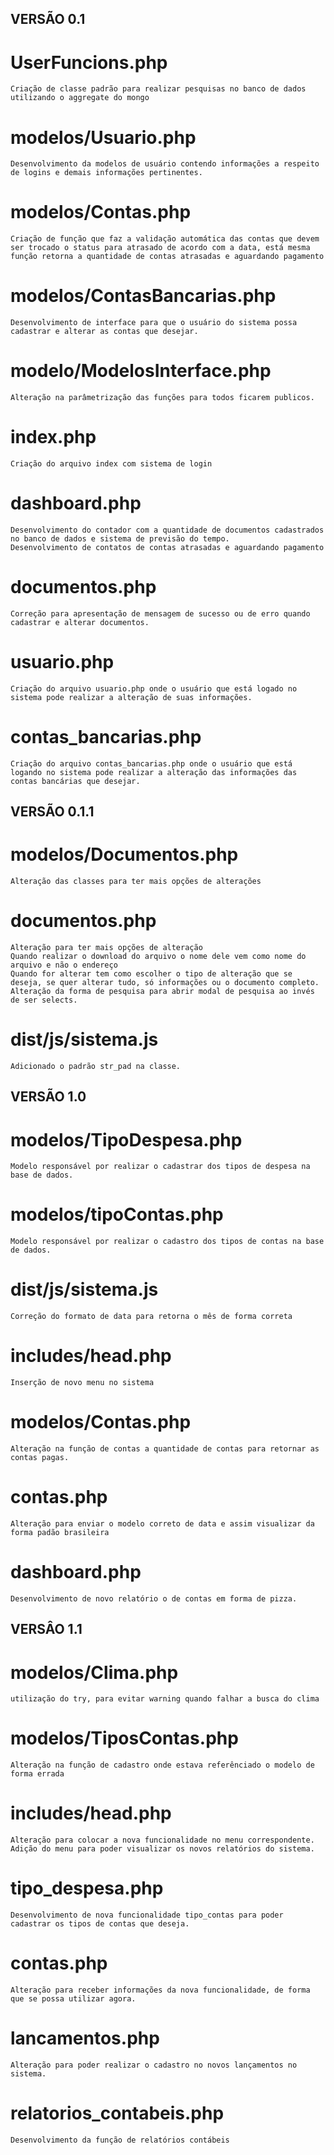 ## VERSÃO 0.1

# UserFuncions.php
    Criação de classe padrão para realizar pesquisas no banco de dados utilizando o aggregate do mongo

# modelos/Usuario.php
    Desenvolvimento da modelos de usuário contendo informações a respeito de logins e demais informações pertinentes.

# modelos/Contas.php
    Criação de função que faz a validação automática das contas que devem ser trocado o status para atrasado de acordo com a data, está mesma função retorna a quantidade de contas atrasadas e aguardando pagamento

# modelos/ContasBancarias.php
    Desenvolvimento de interface para que o usuário do sistema possa cadastrar e alterar as contas que desejar.

# modelo/ModelosInterface.php
    Alteração na parâmetrização das funções para todos ficarem publicos.

# index.php
    Criação do arquivo index com sistema de login
# dashboard.php
    Desenvolvimento do contador com a quantidade de documentos cadastrados no banco de dados e sistema de previsão do tempo.
    Desenvolvimento de contatos de contas atrasadas e aguardando pagamento

# documentos.php
    Correção para apresentação de mensagem de sucesso ou de erro quando cadastrar e alterar documentos.

# usuario.php
    Criação do arquivo usuario.php onde o usuário que está logado no sistema pode realizar a alteração de suas informações.

# contas_bancarias.php
    Criação do arquivo contas_bancarias.php onde o usuário que está logando no sistema pode realizar a alteração das informações das contas bancárias que desejar.


## VERSÃO 0.1.1

# modelos/Documentos.php
    Alteração das classes para ter mais opções de alterações

# documentos.php
    Alteração para ter mais opções de alteração
    Quando realizar o download do arquivo o nome dele vem como nome do arquivo e não o endereço
    Quando for alterar tem como escolher o tipo de alteração que se deseja, se quer alterar tudo, só informações ou o documento completo.
    Alteração da forma de pesquisa para abrir modal de pesquisa ao invés de ser selects.

# dist/js/sistema.js
    Adicionado o padrão str_pad na classe.


## VERSÃO 1.0

# modelos/TipoDespesa.php
    Modelo responsável por realizar o cadastrar dos tipos de despesa na base de dados.

# modelos/tipoContas.php
    Modelo responsável por realizar o cadastro dos tipos de contas na base de dados.

# dist/js/sistema.js
    Correção do formato de data para retorna o mês de forma correta

# includes/head.php
    Inserção de novo menu no sistema

# modelos/Contas.php
    Alteração na função de contas a quantidade de contas para retornar as contas pagas.

# contas.php
    Alteração para enviar o modelo correto de data e assim visualizar da forma padão brasileira

# dashboard.php
    Desenvolvimento de novo relatório o de contas em forma de pizza.

## VERSÂO 1.1

# modelos/Clima.php
    utilização do try, para evitar warning quando falhar a busca do clima
# modelos/TiposContas.php
    Alteração na função de cadastro onde estava referênciado o modelo de forma errada
# includes/head.php
    Alteração para colocar a nova funcionalidade no menu correspondente.
    Adição do menu para poder visualizar os novos relatórios do sistema.
# tipo_despesa.php
    Desenvolvimento de nova funcionalidade tipo_contas para poder cadastrar os tipos de contas que deseja.
# contas.php
    Alteração para receber informações da nova funcionalidade, de forma que se possa utilizar agora.
# lancamentos.php
    Alteração para poder realizar o cadastro no novos lançamentos no sistema.
# relatorios_contabeis.php
    Desenvolvimento da função de relatórios contábeis